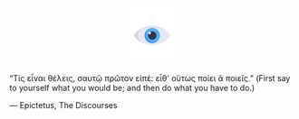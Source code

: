 <div align="center">
  <a href="https://github.com/whichperson"> 
    <img src="wired-flat-69-eye.gif" height="100"/>
  </a>
</div>



“Τίς εἶναι θέλεις, σαυτῷ πρῶτον εἰπέ: εἶθ' οὕτως ποίει ἃ ποιεῖς.” (First say to yourself what you would be; and then do what you have to do.)

― Epictetus, The Discourses




